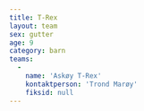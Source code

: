 ```yaml
---
title: T-Rex
layout: team
sex: gutter
age: 9
category: barn
teams:
  -
    name: 'Askøy T-Rex'
    kontaktperson: 'Trond Marøy'
    fiksid: null
---
```

